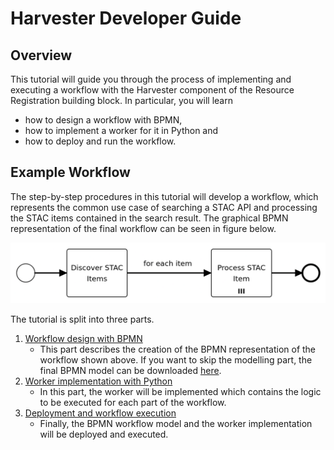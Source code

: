 # Harvester Developer Guide

## Overview

This tutorial will guide you through the process of implementing and executing a workflow with the Harvester component of the Resource Registration building block. In particular, you will learn

- how to design a workflow with BPMN, 
- how to implement a worker for it in Python and
- how to deploy and run the workflow.

## Example Workflow

The step-by-step procedures in this tutorial will develop a workflow, which represents the common use case of searching a STAC API and processing the STAC items contained in the search result. The graphical BPMN representation of the final workflow can be seen in figure below. 

![example workflow BPMN](../img/harvester-tutorial/bpmn-example-workflow.png)


The tutorial is split into three parts. 

1. [Workflow design with BPMN](harvester-tutorial-part1.md)
   - This part describes the creation of the BPMN representation of the workflow shown above. If you want to skip the modelling part, the final BPMN model can be downloaded [here](https://raw.githubusercontent.com/EOEPCA/registration-harvester/refs/heads/main/workflows/harvester-tutorial.bpmn).
2. [Worker implementation with Python](harvester-tutorial-part2.md)
   - In this part, the worker will be implemented which contains the logic to be executed for each part of the workflow.
3. [Deployment and workflow execution](harvester-tutorial-part3.md)
   - Finally, the BPMN workflow model and the worker implementation will be deployed and executed.
